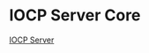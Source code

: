 # IOCP Server Core
[IOCP Server](https://aspiring-plaster-06b.notion.site/Brick-Puzzle-8f1f3b4fad9349fdbe96c86c16667230)
